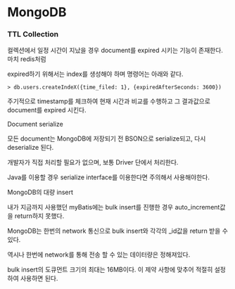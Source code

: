 # MongoDB

### TTL Collection

컬렉션에서 일정 시간이 지났을 경우 document를 expired 시키는 기능이 존재한다. 마치 redis처럼 

expired하기 위해서는 index를 생성해야 하며 명령어는 아래와 같다.
```
> db.users.createIndeX({time_filed: 1}, {expiredAfterSeconds: 3600})
```

주기적으로 timestamp를 체크하여 현재 시간과 비교를 수행하고 그 결과값으로 document를 expired 시킨다.

Document serialize

모든 document는 MongoDB에 저장되기 전 BSON으로 serialize되고, 다시 deserialize 된다.

개발자가 직접 처리할 필요가 없으며, 보통 Driver 단에서 처리한다.

Java를 이용할 경우 serialize interface를 이용한다면 주의해서 사용해야한다.

MongoDB의 대량 insert

내가 지금까지 사용했던 myBatis에는 bulk insert를 진행한 경우 auto_increment값을 return하지 못했다.

MongoDB는 한번의 network 통신으로 bulk insert와 각각의 _id값을 return 받을 수 있다.

역시나 한번에 network를 통해 전송 할 수 있는 데이터량은 정해져있다.

bulk insert의 도큐먼트 크기의 최대는 16MB이다. 이 제약 사항에 맞추어 적절히 설정하여 사용하면 된다.

